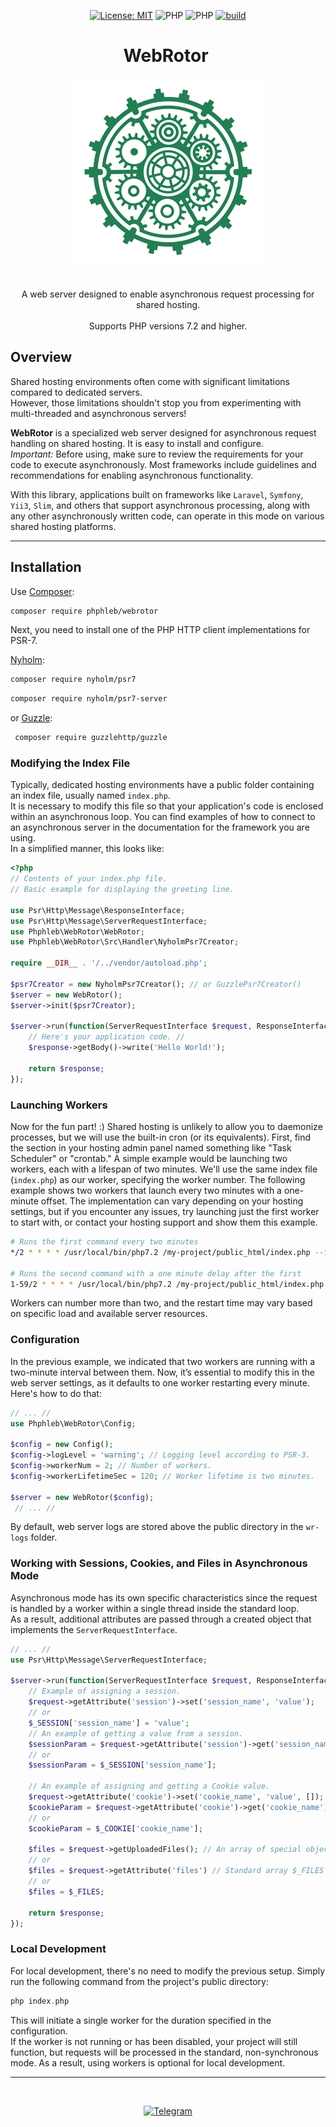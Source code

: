 <div align="center">

[![License: MIT](https://img.shields.io/badge/License-MIT%20(Free)-brightgreen.svg)](https://github.com/phphleb/hleb/blob/master/LICENSE)
![PHP](https://img.shields.io/badge/PHP-^7.2-blue)
![PHP](https://img.shields.io/badge/PHP-8-blue)
[![build](https://github.com/phphleb/webrotor/actions/workflows/build.yml/badge.svg?event=push)](https://github.com/phphleb/webrotor/actions/workflows/build.yml)
</div>

<div align="center">
<h1>WebRotor&nbsp;</h1>
  <img src="https://raw.githubusercontent.com/phphleb/webrotor/be4645b38e31123a2eceb82556ac331af4b76aa5/webrotor-300x300-logo.png" alt="WebRotor Logo" width="300">
</div><br><br>



<div align="center">
A web server designed to enable asynchronous request processing for shared hosting.
<br><br>
Supports PHP versions 7.2 and higher.
</div>


## Overview

Shared hosting environments often come with significant limitations compared to dedicated servers.  
However, those limitations shouldn't stop you from experimenting with multi-threaded and asynchronous servers!

**WebRotor** is a specialized web server designed for asynchronous request handling on shared hosting. It is easy to install and configure.  
*Important:* Before using, make sure to review the requirements for your code to execute asynchronously. Most frameworks include guidelines and recommendations for enabling asynchronous functionality.

With this library, applications built on frameworks like `Laravel`, `Symfony`, `Yii3`, `Slim`, and others that support asynchronous processing, along with any other asynchronously written code, can operate in this mode on various shared hosting platforms.

---

## Installation

Use [Composer](https://getcomposer.org/):


```bash
composer require phphleb/webrotor
```

Next, you need to install one of the PHP HTTP client implementations for PSR-7.

[Nyholm](https://github.com/Nyholm/psr7):

```bash
composer require nyholm/psr7
```
```bash
composer require nyholm/psr7-server
````

or [Guzzle](https://github.com/guzzle/guzzle/):

```bash
 composer require guzzlehttp/guzzle
````
### Modifying the Index File

Typically, dedicated hosting environments have a public folder containing an index file, usually named `index.php`.  
It is necessary to modify this file so that your application's code is enclosed within an asynchronous loop.
You can find examples of how to connect to an asynchronous server in the documentation for the framework you are using.  
In a simplified manner, this looks like:

```php
<?php
// Contents of your index.php file.
// Basic example for displaying the greeting line.

use Psr\Http\Message\ResponseInterface;
use Psr\Http\Message\ServerRequestInterface;
use Phphleb\WebRotor\WebRotor;
use Phphleb\WebRotor\Src\Handler\NyholmPsr7Creator;

require __DIR__ . '/../vendor/autoload.php';

$psr7Creator = new NyholmPsr7Creator(); // or GuzzlePsr7Creator()
$server = new WebRotor();
$server->init($psr7Creator);

$server->run(function(ServerRequestInterface $request, ResponseInterface $response) {
    // Here's your application code. //
    $response->getBody()->write('Hello World!');

    return $response;
});
```

### Launching Workers

Now for the fun part! :) Shared hosting is unlikely to allow you to daemonize processes, but we will use the built-in cron (or its equivalents).
First, find the section in your hosting admin panel named something like "Task Scheduler" or "crontab."
A simple example would be launching two workers, each with a lifespan of two minutes.
We'll use the same index file (`index.php`) as our worker, specifying the worker number.
The following example shows two workers that launch every two minutes with a one-minute offset.
The implementation can vary depending on your hosting settings, but if you encounter any issues, try launching just the first worker to start with, or contact your hosting support and show them this example.


```bash
# Runs the first command every two minutes
*/2 * * * * /usr/local/bin/php7.2 /my-project/public_html/index.php --id=1

# Runs the second command with a one minute delay after the first
1-59/2 * * * * /usr/local/bin/php7.2 /my-project/public_html/index.php --id=2
```

Workers can number more than two, and the restart time may vary based on specific load and available server resources.

### Configuration

In the previous example, we indicated that two workers are running with a two-minute interval between them.
Now, it’s essential to modify this in the web server settings, as it defaults to one worker restarting every minute.
Here's how to do that:


```php
// ... //
use Phphleb\WebRotor\Config;

$config = new Config();
$config->logLevel = 'warning'; // Logging level according to PSR-3.
$config->workerNum = 2; // Number of workers.
$config->workerLifetimeSec = 120; // Worker lifetime is two minutes.

$server = new WebRotor($config);
 // ... //
```
By default, web server logs are stored above the public directory in the `wr-logs` folder.

### Working with Sessions, Cookies, and Files in Asynchronous Mode

Asynchronous mode has its own specific characteristics since the request is handled by a worker within a single thread inside the standard loop.  
As a result, additional attributes are passed through a created object that implements the `ServerRequestInterface`.

```php
// ... //
use Psr\Http\Message\ServerRequestInterface;

$server->run(function(ServerRequestInterface $request, ResponseInterface $response) {
    // Example of assigning a session.
    $request->getAttribute('session')->set('session_name', 'value');
    // or
    $_SESSION['session_name'] = 'value';
    // An example of getting a value from a session.
    $sessionParam = $request->getAttribute('session')->get('session_name');
    // or
    $sessionParam = $_SESSION['session_name'];
    
    // An example of assigning and getting a Cookie value.
    $request->getAttribute('cookie')->set('cookie_name', 'value', []);
    $cookieParam = $request->getAttribute('cookie')->get('cookie_name');
    // or
    $cookieParam = $_COOKIE['cookie_name'];
    
    $files = $request->getUploadedFiles(); // An array of special objects.
    // or
    $files = $request->getAttribute('files') // Standard array $_FILES
    // or
    $files = $_FILES;
    
    return $response;
});
```

### Local Development

For local development, there's no need to modify the previous setup. Simply run the following command from the project's public directory:


```php
php index.php
```

This will initiate a single worker for the duration specified in the configuration.  
If the worker is not running or has been disabled, your project will still function, but requests will be processed in the standard, non-synchronous mode.
As a result, using workers is optional for local development.

----------
<div align="center"><br>

[![Telegram](https://img.shields.io/badge/-Telegram-black?color=white&logo=telegram&style=social)](https://t.me/phphleb)

</div><br>

